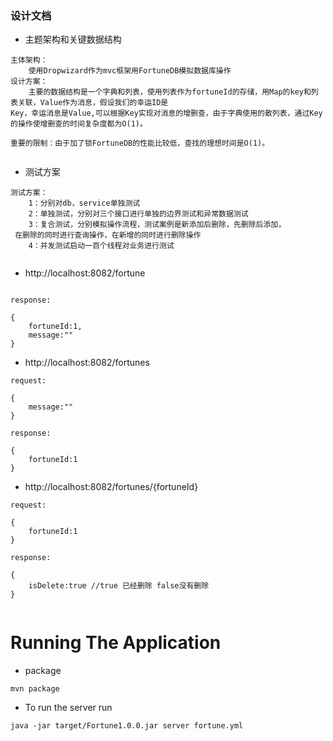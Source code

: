 ### 设计文档

* 主题架构和关键数据结构

~~~
主体架构：
    使用Dropwizard作为mvc框架用FortuneDB模拟数据库操作
设计方案：
    主要的数据结构是一个字典和列表，使用列表作为fortuneId的存储，用Map的key和列表关联，Value作为消息，假设我们的幸运ID是
Key，幸运消息是Value,可以根据Key实现对消息的增删查，由于字典使用的散列表，通过Key的操作使增删查的时间复杂度都为O(1)。

重要的限制：由于加了锁FortuneDB的性能比较低，查找的理想时间是O(1)。
    

~~~

* 测试方案

~~~
测试方案：
    1：分别对db，service单独测试
    2：单独测试，分别对三个接口进行单独的边界测试和异常数据测试
    3：复合测试，分别模拟操作流程，测试案例是新添加后删除，先删除后添加，
 在删除的同时进行查询操作，在新增的同时进行删除操作
    4：并发测试启动一百个线程对业务进行测试


~~~

* http://localhost:8082/fortune

~~~

response:

{
    fortuneId:1,
    message:""
}
~~~

* http://localhost:8082/fortunes

~~~
request:

{
    message:""
}

response:

{
    fortuneId:1
}
~~~

* http://localhost:8082/fortunes/{fortuneId}
~~~
request:

{
    fortuneId:1
}

response:

{
    isDelete:true //true 已经删除 false没有删除
}


~~~

# Running The Application

* package
~~~
mvn package
~~~~

* To run the server run
~~~
java -jar target/Fortune1.0.0.jar server fortune.yml
~~~~